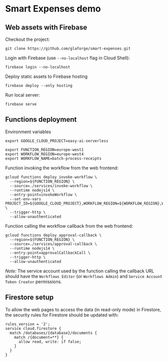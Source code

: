 # Smart Expenses demo

## Web assets with Firebase

Checkout the project:
```
git clone https://github.com/glaforge/smart-expenses.git
```

Login with Firebase (use `--no-localhost` flag in Cloud Shell):
```
firebase login --no-localhost
```

Deploy static assets to Firebase hosting
```
firebase deploy --only hosting
```

Run local server:
```
firebase serve
```

## Functions deployment

Environment variables
```
export GOOGLE_CLOUD_PROJECT=easy-ai-serverless

export FUNCTION_REGION=europe-west1
export WORKFLOW_REGION=europe-west4
export WORKFLOW_NAME=batch-process-receipts
```

Function invoking the workflow from the web frontend:
```
gcloud functions deploy invoke-workflow \
  --region=${FUNCTION_REGION} \
  --source=./services/invoke-workflow \
  --runtime nodejs14 \
  --entry-point=invokeWorkflow \
  --set-env-vars PROJECT_ID=${GOOGLE_CLOUD_PROJECT},WORKFLOW_REGION=${WORKFLOW_REGION},WORKFLOW_NAME=${WORKFLOW_NAME} \
  --trigger-http \
  --allow-unauthenticated
```

Function calling the workflow callback from the web frontend:
```
gcloud functions deploy approval-callback \
  --region=${FUNCTION_REGION} \
  --source=./services/approval-callback \
  --runtime nodejs14 \
  --entry-point=approvalCallbackCall \
  --trigger-http \
  --allow-unauthenticated
```

*Note:* The service account used by the function calling the callback URL should have the `Workflows Editor` (or `Workflows Admin`) and `Service Account Token Creator` permissions.

## Firestore setup

To allow the web pages to access the data (in read-only mode) in Firestore, the security rules for Firestore should be updated with:

```
rules_version = '2';
service cloud.firestore {
  match /databases/{database}/documents {
    match /{document=**} {
      allow read, write: if false;
    }
  }
}
```
